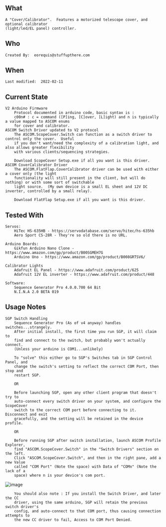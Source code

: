 ## What 
	A "Cover/Calibrator".  Features a motorized telescope cover, and optional calibrator 
	(light/led/EL panel) controller.

## Who
	Created By:  eorequis@stuffupthere.com


## When
	Last modified:  2022-02-11

## Current State
	V2 Arduino Firmware
		Protocol documented in arduino code, basic syntax is :
		c00n# : c = command ([P]ing, [C]over, [L]ight) and n is typically a value mapped to ASCOM enums
		for cover and calibrator.
	ASCOM Switch Driver updated to V2 protocol 
		The ASCOM.ScopeCover.Switch can function as a switch driver to control only the cover.  Useful
		if you don't want/need the complexity of a calibration light, and also allows greater flexibility 
		with various clients/sequencing strategies.
		
		Download ScopeCover Setup.exe if all you want is this driver.
	ASCOM CoverCalibrator Driver
		The ASCOM.FlatFlap.CoverCalibrator driver can be used with either a cover only (the light 
		functionality will still present in the client, but will do nothing) or with some sort of switchable 
		light source.  (My own device is a small EL sheet and 12V DC inverter, controlled by a small relay).
		
		Download FlatFlap Setup.exe if all you want is this driver.
	
## Tested With
	Servos: 
		HiTec HS-635HB - https://servodatabase.com/servo/hitec/hs-635hb
		Aero Sport CS-28R - They're so old there is no URL.
			
	Arduino Boards:
		Gikfun Arduino Nano Clone - https://www.amazon.com/gp/product/B00SGMEH7G
		Arduino Uno - https://www.amazon.com/gp/product/B008GRTSV6/

	Calibrator Lights
		Adafruit EL Panel - https://www.adafruit.com/product/625 
		Adafruit 12V EL inverter - https://www.adafruit.com/product/448
		
	Software:
		Sequence Generator Pro 4.0.0.700 64 Bit
		N.I.N.A 2.0 BETA 019

## Usage Notes
	SGP Switch Handling
		Sequence Generator Pro (As of v4 anyway) handles switches...strangely.  
		After initial install, the first time you run SGP, it will claim to 
		find and connect to the switch, but probably won't actually connect.  
		(Unless your arduino is COM1...unlikely)
		
		To "solve" this either go to SGP's Switches tab in SGP Control Panel, and 
		change the switch's setting to reflect the correct COM Port, then stop and 
		restart SGP.

		OR
		
		Before launching SGP, open any other client program that doesn't try to 
		auto-connect every switch driver on your system, and configure the ScopeCover 
		switch to the correct COM port before connecting to it.  Disconnect and exit 
		gracefully, and the setting will be retained in the device profile.
		
		OR
		
		Before running SGP after switch installation, launch ASCOM Profile Explorer, 
		find "ASCOM.ScopeCover.Switch" in the "Switch Drivers" section on the left.  
		Click "ASCOM.ScopeCover.Switch", and then in the right pane, add a new Value
		called "COM Port" (Note the space) with Data of "COMn" (Note the lack of a 
		space) where n is your device's com port.

![image](https://user-images.githubusercontent.com/6656546/153234209-96820275-60fd-41fb-8752-63429af6ffd7.png)
		
		You should also note : If you install the Switch Driver, and later the CC 
		driver, using the same arduino, SGP will retain the previous switch driver's 
		config, and auto-connect to that COM port, thus causing connection attempts to 
		the new CC driver to fail, Access to COM Port Denied.



